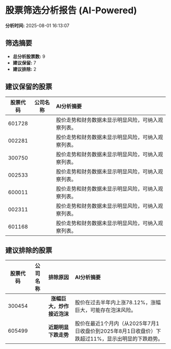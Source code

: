 # 股票筛选分析报告 (AI-Powered)

**分析时间:** 2025-08-01 16:13:07

## 筛选摘要

- **总分析股票数:** 9
- **建议保留:** 7
- **建议排除:** 2

## 建议保留的股票

| 股票代码 | 公司名称 | AI分析摘要 |
|:---:|:---:|:---|
| 601728 |  | 股价走势和财务数据未显示明显风险，可纳入观察列表。 |
| 002281 |  | 股价走势和财务数据未显示明显风险，可纳入观察列表。 |
| 300750 |  | 股价走势和财务数据未显示明显风险，可纳入观察列表。 |
| 002533 |  | 股价走势和财务数据未显示明显风险，可纳入观察列表。 |
| 600011 |  | 股价走势和财务数据未显示明显风险，可纳入观察列表。 |
| 002311 |  | 股价走势和财务数据未显示明显风险，可纳入观察列表。 |
| 601168 |  | 股价走势和财务数据未显示明显风险，可纳入观察列表。 |

## 建议排除的股票

| 股票代码 | 公司名称 | 排除原因 | AI分析摘要 |
|:---:|:---:|:---:|:---|
| 300454 |  | **涨幅巨大，炒作接近泡沫** | 股价在过去半年内上涨78.12%，涨幅巨大，可能存在泡沫风险。 |
| 605499 |  | **近期明显下跌走势** | 股价在最近1个月内（从2025年7月1日收盘价到2025年8月1日收盘价）下跌超过11%，显示出明显的下跌趋势。 |
